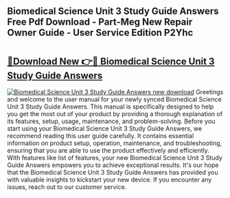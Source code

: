 ## Biomedical Science Unit 3 Study Guide Answers Free Pdf Download - Part-Meg New Repair Owner Guide - User Service Edition P2Yhc

# <h2><a href="http://bc79682.oget.top/?id=Biomedical+Science+Unit+3+Study+Guide+Answers">🔗Download New 👉🔴 Biomedical Science Unit 3 Study Guide Answers</a></h2>

[![Biomedical Science Unit 3 Study Guide Answers new download](https://i.imgur.com/5g1atiW.png)](http://bc79682.oget.top/?id=Biomedical+Science+Unit+3+Study+Guide+Answers)
Greetings and welcome to the user manual for your newly synced Biomedical Science Unit 3 Study Guide Answers. This manual is specifically designed to help you get the most out of your product by providing a thorough explanation of its features, setup, usage, maintenance, and problem-solving. Before you start using your Biomedical Science Unit 3 Study Guide Answers, we recommend reading this user guide carefully. It contains essential information on product setup, operation, maintenance, and troubleshooting, ensuring that you are able to use the product effectively and efficiently. With features like list of features, your new Biomedical Science Unit 3 Study Guide Answers empowers you to achieve exceptional results. It's our hope that the Biomedical Science Unit 3 Study Guide Answers has provided you with valuable insights to kickstart your new device. If you encounter any issues, reach out to our customer service.
